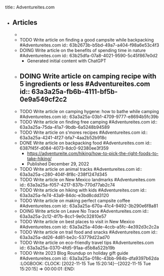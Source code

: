 title:: Adventureites.com

- ## Articles
	-
	- TODO Write article on finding a good campsite while backpacking #Adventureites.com
	  id:: 63b2673b-b5bd-49a7-a404-f98a6e53c4f3
	- DOING Write article on the benefits of spending time in nature #Adventureites.com
	  id:: 63b25dfa-07a8-4021-9590-5c45f867e0d2
		- Generated initial content with ChatGPT
	- DOING Write article on camping recipe with 5 ingredients or less #Adventureites.com
	  id:: 63a3a25a-fb6b-4111-bf5b-0e9a549cf2c2
		-
	- TODO Write article on camping hygene: how to bathe while camping #Adventureites.com
	  id:: 63a3a25a-03b1-4709-9777-e8694b5fc39b
	- TODO Write article on finding free camping #Adventureites.com
	  id:: 63a3a25a-75da-41a7-9bdb-6a5248b94589
	- TODO Write article on s'mores recipes #Adventureites.com
	  id:: 63a3a25a-4241-4f27-bfa7-4aa2b52b918c
	- DONE Write article on backpacking food #Adventureites.com
	  id:: 6387f45f-d084-4073-8dc0-92380ee3f359
		- https://adventureite.com/hiking/how-to-pick-the-right-foods-to-take-hiking/
		- Published December 29, 2022
	- TODO Write article on animal tracks #Adventureites.com
	  id:: 63a3a25a-c280-404f-8f8c-238f1247d345
	- TODO Write article on New Mexico landmarks #Adventureites.com
	  id:: 63a3a25a-f057-4217-837b-770d77ab2c74
	- TODO Write article on hiking with kids #Adventureites.com
	  id:: 63a3a25a-fe74-43a9-84dc-e3bd8cdd3120
	- TODO Write article on making perfect campsite coffee #Adventureites.com
	  id:: 63a3a25a-670a-41c4-9492-3b290e6f8a81
	- DOING Write article on Leave No Trace #Adventureites.com
	  id:: 63a3a25a-2c12-4f7b-8cc1-9e0c32810e57
	- TODO Write article on best places to visit in New Mexico #Adventureites.com
	  id:: 63a3a25a-40de-4ccb-a5fc-4e392d3c2c2a
	- TODO Write article on trail food and snacks #Adventureites.com
	  id:: 63a3a25a-dd26-4d81-be2c-53779d22ad70
	- TODO Write article on eco-friendly travel tips #Adventureites.com
	  id:: 63a3a25a-0370-4fd5-91aa-d5b8a522b19b
	- TODO Write 2023 Blog Roundup on holiday gift guide #Adventureites.com
	  id:: 63a3a25a-018c-43bb-984b-dfa9397b62da
	  :LOGBOOK:
	  CLOCK: [2022-11-15 Tue 15:20:14]--[2022-11-15 Tue 15:20:15] =>  00:00:01
	  :END: